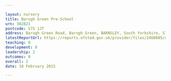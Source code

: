 ```yaml
---

layout: nursery
title: Barugh Green Pre-School
urn: 302821
postcode: S75 1JT
address: Barugh Green Road, Barugh Green, BARNSLEY, South Yorkshire, S75 1JT
latestReportUrl: https://reports.ofsted.gov.uk/provider/files/2460085/urn/302821.pdf
teaching: 0
development: 0
leadership: 2
outcomes: 0
overall: 2
date: 10 February 2015

---
```

